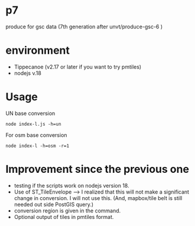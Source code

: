 # p7
produce for gsc data (7th generation after unvt/produce-gsc-6 )

# environment
* Tippecanoe (v2.17 or later if you want to try pmtiles)
* nodejs v.18

# Usage
UN base conversion
```
node index-l.js -h=un
```

For osm base conversion
```
node index-l -h=osm -r=1
```


# Improvement since the previous one
* testing if the scripts work on nodejs version 18.
* Use of ST_TileEnvelope --> I realized that this will not make a significant change in conversion. I will not use this. (And, mapbox/tile belt is still needed out side PostGIS query.)
* conversion region is given in the command.
* Optional output of tiles in pmtiles format.


